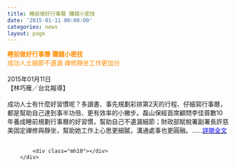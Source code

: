 ```yaml
---
title: 睡前做好行事曆 賺錢小密技
date: '2015-01-11 00:00:00'
categories: news
layout: page
---
```


<div class="text">
			<div>
	<div>
		<span style="font-size:14px;"><span style="color:#ff8c00;"><strong>睡前做好行事曆</strong> <strong>賺錢小密技</strong></span></span></div>
	<div>
		<span style="color:#ff8c00;">成功人士細節不遺漏 禪修靜坐工作更加分</span></div>
	<div>
		&nbsp;</div>
	<div>
		2015年01月11日&nbsp;&nbsp;&nbsp;</div>
	<div>
		【林巧雁╱台北報導】</div>
	<div>
		&nbsp;</div>
	成功人士有什麼好習慣呢？多讀書、事先規劃彩排第2天的行程、仔細寫行事曆，都是幫助自己達到事半功倍、更有效率的小撇步。磊山保經首席顧問李佳蓉數10年養成睡前規劃行事曆的好習慣，幫助自己不遺漏細節；財政部賦稅署副署長許慈美固定禪修與靜坐，幫助她工作上心思更細膩，溝通處事也更圓融。......<a href="http://www.appledaily.com.tw/appledaily/article/finance/20150111/36320550/"><span style="color:#0000ff;">詳閱全文</span></a></div>
<div>
	&nbsp;</div>

			<div class="mh10"></div>
		</div>